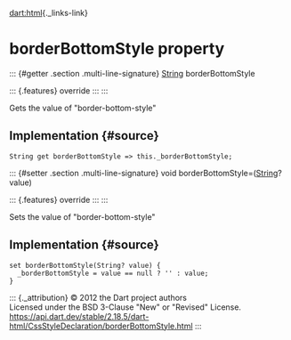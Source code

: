 [dart:html](../../dart-html/dart-html-library){._links-link}

borderBottomStyle property
==========================

::: {#getter .section .multi-line-signature}
[String](../../dart-core/string-class) borderBottomStyle

::: {.features}
override
:::
:::

Gets the value of \"border-bottom-style\"

Implementation {#source}
--------------

``` {.language-dart data-language="dart"}
String get borderBottomStyle => this._borderBottomStyle;
```

::: {#setter .section .multi-line-signature}
void borderBottomStyle=([String](../../dart-core/string-class)? value)

::: {.features}
override
:::
:::

Sets the value of \"border-bottom-style\"

Implementation {#source}
--------------

``` {.language-dart data-language="dart"}
set borderBottomStyle(String? value) {
  _borderBottomStyle = value == null ? '' : value;
}
```

::: {._attribution}
© 2012 the Dart project authors\
Licensed under the BSD 3-Clause \"New\" or \"Revised\" License.\
<https://api.dart.dev/stable/2.18.5/dart-html/CssStyleDeclaration/borderBottomStyle.html>
:::

